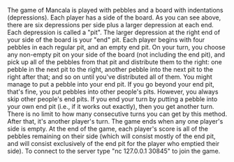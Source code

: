 The game of Mancala is played with pebbles and a board with indentations (depressions). 
Each player has a side of the board. As you can see above, there are six depressions per side plus a larger depression at each end. Each depression is called a "pit". The larger depression at the right end of your side of the board is your "end" pit. 
Each player begins with four pebbles in each regular pit, and an empty end pit. 
On your turn, you choose any non-empty pit on your side of the board (not including the end pit), and pick up all of the pebbles from that pit and distribute them to the right: one pebble in the next pit to the right, another pebble into the next pit to the right after that; and so on until you've distributed all of them. You might manage to put a pebble into your end pit. If you go beyond your end pit, that's fine, you put pebbles into other people's pits. However, you always skip other people's end pits. 
If you end your turn by putting a pebble into your own end pit (i.e., if it works out exactly), then you get another turn. There is no limit to how many consecutive turns you can get by this method. 
After that, it's another player's turn. The game ends when any one player's side is empty. At the end of the game, each player's score is all of the pebbles remaining on their side (which will consist mostly of the end pit, and will consist exclusively of the end pit for the player who emptied their side). 
To connect to the server type "nc 127.0.0.1 30845" to join the game.
